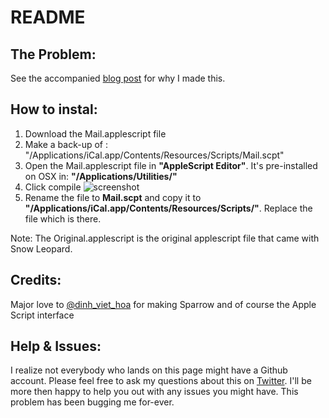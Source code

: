 # README

## The Problem:

See the accompanied [blog post](http://gidogeek.com/post/6037637963/ical-sparrow) for why I made this.

## How to instal:

1. Download the Mail.applescript file
2. Make a back-up of : "/Applications/iCal.app/Contents/Resources/Scripts/Mail.scpt"
3. Open the Mail.applescript file in **"AppleScript Editor"**. It's pre-installed on OSX in: **"/Applications/Utilities/"**
4. Click compile 
![screenshot](http://f.cl.ly/items/2R0h2M3Z3h1J1b0R3C2i/Screen%20shot%202011-05-31%20at%2019.36.20%20.png)
5. Rename the file to **Mail.scpt** and copy it to **"/Applications/iCal.app/Contents/Resources/Scripts/"**. Replace the file which is there.

Note: The Original.applescript is the original applescript file that came with Snow Leopard.

## Credits:

Major love to [@dinh_viet_hoa](http://twitter.com/dinh_viet_hoa) for making Sparrow and of course the Apple Script interface

## Help & Issues:

I realize not everybody who lands on this page might have a Github account. Please feel free to ask my questions about this on [Twitter](http://twitter.com/gidogeek). I'll be more then happy to help you out with any issues you might have. This problem has been bugging me for-ever.